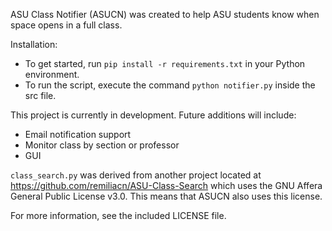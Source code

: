 ASU Class Notifier (ASUCN) was created to help ASU students know when space opens in a full class.

Installation:
* To get started, run ```pip install -r requirements.txt``` in your Python environment.
* To run the script, execute the command ```python notifier.py``` inside the src file.

This project is currently in development. Future additions will include:
* Email notification support
* Monitor class by section or professor
* GUI

```class_search.py``` was derived from another project located at https://github.com/remiliacn/ASU-Class-Search
which uses the GNU Affera General Public License v3.0. This means that ASUCN also uses this license.

For more information, see the included LICENSE file.
